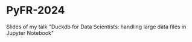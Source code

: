 # PyFR-2024
Slides of my talk "Duckdb for Data Scientists: handling large  data files in Jupyter Notebook" 
